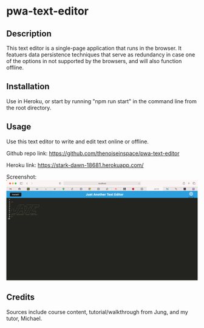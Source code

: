 # pwa-text-editor

## Description

This text editor is a single-page application that runs in the browser. It featuers data persistence techniques that serve as redundancy in case one of the options in not supported by the browsers, and will also function offline.

## Installation

Use in Heroku, or start by running "npm run start" in the command line from the root directory.

## Usage

Use this text editor to write and edit text online or offline.

Github repo link: https://github.com/thenoiseinspace/pwa-text-editor

Heroku link: https://stark-dawn-18681.herokuapp.com/

Screenshot: <img src="https://github.com/thenoiseinspace/pwa-text-editor/blob/main/screenshot.png">

## Credits

Sources include course content, tutorial/walkthrough from Jung, and my tutor, Michael.
